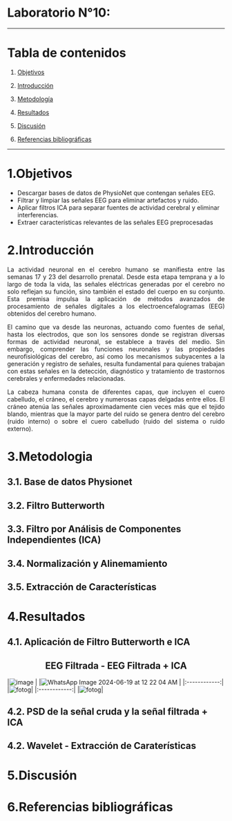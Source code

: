 # **Laboratorio N°10:**

***

# **Tabla de contenidos**
1. [Objetivos](#id1)
2. [Introducción](#id3)
3. [Metodología](#id4)
 
   
4. [Resultados](#id4)
    
    
   
5. [Discusión](#id5)
6. [Referencias bibliográficas](#id6) 

***

# 1.Objetivos<a name="id1"></a>
   - Descargar bases de datos de PhysioNet que contengan señales EEG.
   - Filtrar y limpiar las señales EEG para eliminar artefactos y ruido.
   - Aplicar filtros ICA para separar fuentes de actividad cerebral y eliminar interferencias.
   - Extraer características relevantes de las señales EEG preprocesadas
# 2.Introducción<a name="id2"></a>

<p align="justify">
La actividad neuronal en el cerebro humano se manifiesta entre las semanas 17 y 23 del desarrollo prenatal. Desde esta etapa temprana y a lo largo de toda la vida, las señales eléctricas generadas por el cerebro no solo reflejan su función, sino también el estado del cuerpo en su conjunto. Esta premisa impulsa la aplicación de métodos avanzados de procesamiento de señales digitales a los electroencefalogramas (EEG) obtenidos del cerebro humano.
 </p>

<p align="justify">
El camino que va desde las neuronas, actuando como fuentes de señal, hasta los electrodos, que son los sensores donde se registran diversas formas de actividad neuronal, se establece a través del medio. Sin embargo, comprender las funciones neuronales y las propiedades neurofisiológicas del cerebro, así como los mecanismos subyacentes a la generación y registro de señales, resulta fundamental para quienes trabajan con estas señales en la detección, diagnóstico y tratamiento de trastornos cerebrales y enfermedades relacionadas.
 </p>

<p align="justify">
La cabeza humana consta de diferentes capas, que incluyen el cuero cabelludo, el cráneo, el cerebro y numerosas capas delgadas entre ellos. El cráneo atenúa las señales aproximadamente cien veces más que el tejido blando, mientras que la mayor parte del ruido se genera dentro del cerebro (ruido interno) o sobre el cuero cabelludo (ruido del sistema o ruido externo).
</p>


# 3.Metodologia<a name="id3"></a>

## 3.1. Base de datos Physionet<a name="id3.1"></a>
## 3.2. Filtro Butterworth <a name="id3.2"></a>
## 3.3. Filtro por Análisis de Componentes Independientes (ICA) <a name="id3.3"></a>
## 3.4. Normalización y Alinemamiento <a name="id3.4"></a>
## 3.5. Extracción de Características <a name="id3.5"></a>

<p align="justify">

 </p>


# 4.Resultados<a name="id4"></a>
## 4.1. Aplicación de Filtro Butterworth e ICA
<div align="center">
<h2>EEG Filtrada - EEG Filtrada + ICA</h2>
</div>


|![image](https://github.com/GloriaAtencio/ISBIO_2024_G1/assets/164552077/cba3e301-eb5c-46ab-bdaf-11db85612e7f)
|
|![WhatsApp Image 2024-06-19 at 12 22 04 AM](https://github.com/GloriaAtencio/ISBIO_2024_G1/assets/164552077/cb8b9c36-310b-42a7-b0a2-db47ee591bca)
|
|:------------:|
|<img src="https://github.com/GloriaAtencio/ISBIO_2024_G1/assets/164522281/1fb6ebae-bb4f-43aa-b60a-ff129f483141" alt="fotog" />|
|:------------:|
|<img src="https://github.com/GloriaAtencio/ISBIO_2024_G1/assets/164522281/1fb6ebae-bb4f-43aa-b60a-ff129f483141" alt="fotog" />|

## 4.2. PSD de la señal cruda y la señal filtrada + ICA
## 4.2. Wavelet - Extracción de Caraterísticas
# 5.Discusión<a name="id5"></a>

# 6.Referencias bibliográficas<a name="id6"></a>
